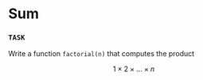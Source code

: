# Sum

### `TASK`

Write a function `factorial(n)` that computes the product

$$
1 \times 2 \times \dots \times n
$$
